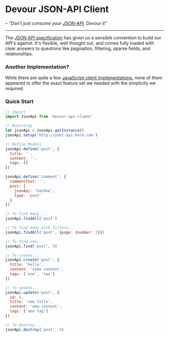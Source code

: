 # Devour JSON-API Client

– _"Don't just consume your [JSON-API](http://jsonapi.org/), Devour it"_

-------------------------------------------------

The [JSON API specification](http://jsonapi.org/format/) has given us a sensible convention to build our API's against. It's flexible, well thought out, and comes fully loaded with clear answers to questions like pagination, filtering, sparse fields, and relationships.

### Another Implementation?

While there are quite a few [JavaScript client implementations](http://jsonapi.org/implementations/#client-libraries-javascript), none of them appeared to offer the exact feature set we needed with the simplicity we required.

### Quick Start

```js
// Import
import JsonApi from 'devour-api-client'

// Bootstrap
let jsonApi = JsonApi.getInstance()
jsonApi.setup('http://your-api-here.com')

// Define Models
jsonApi.define('post', {
  title: '',
  content: '',
  tags: []
})

jsonApi.define('comment', {
  commentText: '',
  post: {
    jsonApi: 'hasOne',
    type: 'post'
  }
})

// To find many...
jsonApi.findAll('post')

// To find many with filters...
jsonApi.findAll('post', {page: {number: 2}})

// To find one...
jsonApi.find('post', 5)

// To create...
jsonApi.create('post', {
  title: 'hello',
  content: 'some content',
  tags: ['one', 'two']
})

// To update...
jsonApi.update('post', {
  id: 5,
  title: 'new title',
  content: 'new content',
  tags: ['new tag']
})

// To destroy...
jsonApi.destroy('post', 5)
```
